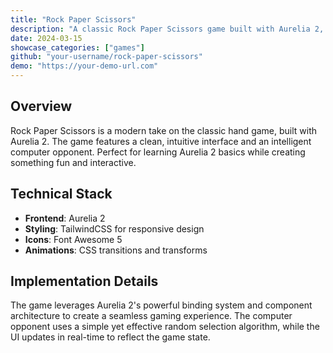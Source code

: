 ```yaml
---
title: "Rock Paper Scissors"
description: "A classic Rock Paper Scissors game built with Aurelia 2, featuring an elegant UI and computer opponent."
date: 2024-03-15
showcase_categories: ["games"]
github: "your-username/rock-paper-scissors"
demo: "https://your-demo-url.com"
---
```


## Overview

Rock Paper Scissors is a modern take on the classic hand game, built with Aurelia 2. The game features a clean, intuitive interface and an intelligent computer opponent. Perfect for learning Aurelia 2 basics while creating something fun and interactive.

## Technical Stack

- **Frontend**: Aurelia 2
- **Styling**: TailwindCSS for responsive design
- **Icons**: Font Awesome 5
- **Animations**: CSS transitions and transforms

## Implementation Details

The game leverages Aurelia 2's powerful binding system and component architecture to create a seamless gaming experience. The computer opponent uses a simple yet effective random selection algorithm, while the UI updates in real-time to reflect the game state.
